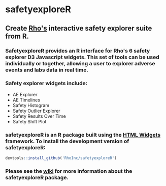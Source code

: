# safetyexploreR

## Create [Rho's](https://github.com/RhoInc) interactive safety explorer suite from R.  
### SafetyexploreR provides an R interface for Rho's 6 safety explorer D3 Javascript widgets.  This set of tools can be used individually or together, allowing a user to explorer adverse events and labs data in real time.

### Safety explorer widgets include:
- AE Explorer
- AE Timelines
- Safety Histogram
- Safety Outlier Explorer
- Safety Results Over Time
- Safety Shift Plot

### safetyexploreR is an R package built using the [HTML Widgets](http://www.htmlwidgets.org/) framework.  To install the development version of safetyexploreR:

```r
devtools::install_github('RhoInc/safetyexploreR')
```

### Please see the [wiki](https://github.com/RhoInc/safetyexploreR/wiki) for more information about the safetyexploreR package.
